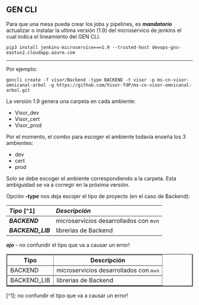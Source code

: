 <link rel="stylesheet" href="github.css">

## GEN CLI

Para que una mesa pueda crear los jobs y pipelines, es ***mandatorio*** actualizar o instalar la ultima versión (1.9) del microservico de jenkins el cual indica el lineamiento del GEN CLI.

```
pip3 install jenkins-microservice===1.9 --trusted-host devops-gns-eastus2.cloudapp.azure.com
```

---

Por ejemplo:

```
gencli create -f visor/Backend -type BACKEND -t visor -p ms-cn-visor-omnicanal-arbol -g https://github.com/Visor-TdP/ms-cn-visor-omnicanal-arbol.git 
```

La versión 1.9 genera una carpeta en cada ambiente:
 * Visor_dev
 * Visor_cert
 * Visor_prod

Por el momento, el combo para escoger el ambiente todavía enseña los 3 ambientes:
 * dev
 * cert
 * prod

Solo se debe escoger el ambiente correspondiendo a la carpeta.  Esta ambiguidad se va a corregir en la próxima versión.

Opción ***-type*** nos deja escojer el tipo de proyecto (en el caso de Backend):



|*Tipo* [^1]           |*Descripción*                         |
|:---             |:---                                  |
|***BACKEND***    |microservicios desarrollados con `mvn`|
|***BACKEND_LIB***|librerias de Backend                  |

***ojo*** - no confundir el tipo que va a causar un error!

<table border="2">
	<tr><th border="2">Tipo</th><th>Descripción</th></tr>
	<tr border="2"><td border="2">BACKEND</td><td>microservicios desarrollados con <tt>mvn</tt></td></tr>
	<tr><td border="2">BACKEND_LIB</td><td>librerias de Backend</td></tr>
</table>
[^1]: no confundir el tipo que va a causar un error!
